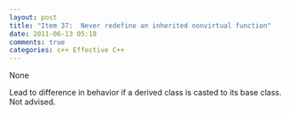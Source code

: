 ```yaml
---
layout: post
title: "Item 37:  Never redefine an inherited nonvirtual function"
date: 2011-06-13 05:18
comments: true
categories: c++ Effective C++
---
```


None


Lead to difference in behavior if a derived class is casted to its base class. Not advised.

